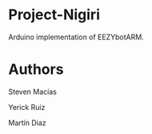 # Project-Nigiri
Arduino implementation of EEZYbotARM.

# Authors
Steven Macías

Yerick Ruiz

Martín Diaz